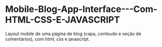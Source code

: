 # Mobile-Blog-App-Interface---Com-HTML-CSS-E-JAVASCRIPT
Layout mobile de uma página de blog (capa, conteudo e seção de comentários), com html, css e javascript.
